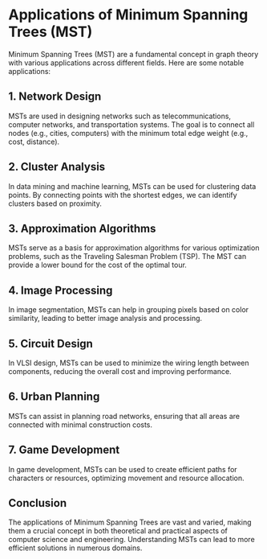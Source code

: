 # Applications of Minimum Spanning Trees (MST)

Minimum Spanning Trees (MST) are a fundamental concept in graph theory with various applications across different fields. Here are some notable applications:

## 1. Network Design
MSTs are used in designing networks such as telecommunications, computer networks, and transportation systems. The goal is to connect all nodes (e.g., cities, computers) with the minimum total edge weight (e.g., cost, distance).

## 2. Cluster Analysis
In data mining and machine learning, MSTs can be used for clustering data points. By connecting points with the shortest edges, we can identify clusters based on proximity.

## 3. Approximation Algorithms
MSTs serve as a basis for approximation algorithms for various optimization problems, such as the Traveling Salesman Problem (TSP). The MST can provide a lower bound for the cost of the optimal tour.

## 4. Image Processing
In image segmentation, MSTs can help in grouping pixels based on color similarity, leading to better image analysis and processing.

## 5. Circuit Design
In VLSI design, MSTs can be used to minimize the wiring length between components, reducing the overall cost and improving performance.

## 6. Urban Planning
MSTs can assist in planning road networks, ensuring that all areas are connected with minimal construction costs.

## 7. Game Development
In game development, MSTs can be used to create efficient paths for characters or resources, optimizing movement and resource allocation.

## Conclusion
The applications of Minimum Spanning Trees are vast and varied, making them a crucial concept in both theoretical and practical aspects of computer science and engineering. Understanding MSTs can lead to more efficient solutions in numerous domains.
